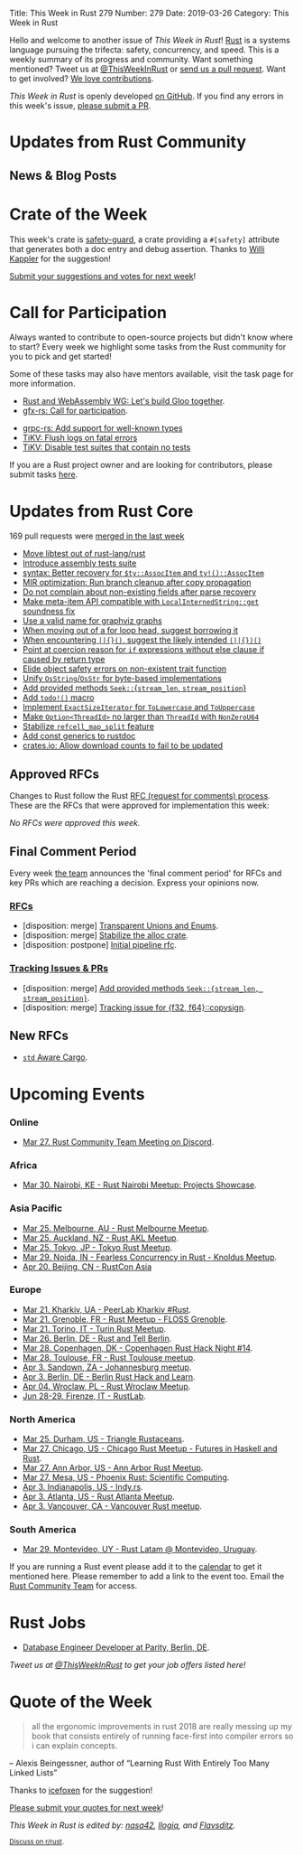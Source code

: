 Title: This Week in Rust 279
Number: 279
Date: 2019-03-26
Category: This Week in Rust

Hello and welcome to another issue of *This Week in Rust*!
[Rust](http://rust-lang.org) is a systems language pursuing the trifecta: safety, concurrency, and speed.
This is a weekly summary of its progress and community.
Want something mentioned? Tweet us at [@ThisWeekInRust](https://twitter.com/ThisWeekInRust) or [send us a pull request](https://github.com/cmr/this-week-in-rust).
Want to get involved? [We love contributions](https://github.com/rust-lang/rust/blob/master/CONTRIBUTING.md).

*This Week in Rust* is openly developed [on GitHub](https://github.com/cmr/this-week-in-rust).
If you find any errors in this week's issue, [please submit a PR](https://github.com/cmr/this-week-in-rust/pulls).

# Updates from Rust Community

## News & Blog Posts

# Crate of the Week

This week's crate is [safety-guard](https://gitlab.com/tdiekmann/safety-guard), a crate providing a `#[safety]` attribute that generates both a doc entry and debug assertion. Thanks to [Willi Kappler](https://users.rust-lang.org/t/crate-of-the-week/2704/506) for the suggestion!

[Submit your suggestions and votes for next week][submit_crate]!

[submit_crate]: https://users.rust-lang.org/t/crate-of-the-week/2704

# Call for Participation

Always wanted to contribute to open-source projects but didn't know where to start?
Every week we highlight some tasks from the Rust community for you to pick and get started!

Some of these tasks may also have mentors available, visit the task page for more information.

* [Rust and WebAssembly WG: Let's build Gloo together](https://rustwasm.github.io/2019/03/12/lets-build-gloo-together.html).
* [gfx-rs: Call for participation](https://users.rust-lang.org/t/gfx-rs-call-for-participation/26410).
- [grpc-rs: Add support for well-known types](https://github.com/pingcap/grpc-rs/issues/276)
- [TiKV: Flush logs on fatal errors](https://github.com/tikv/tikv/issues/4328)
- [TiKV: Disable test suites that contain no tests](https://github.com/tikv/tikv/issues/4391)

If you are a Rust project owner and are looking for contributors, please submit tasks [here][guidelines].

[guidelines]: https://users.rust-lang.org/t/twir-call-for-participation/4821

# Updates from Rust Core

169 pull requests were [merged in the last week][merged]

[merged]: https://github.com/search?q=is%3Apr+org%3Arust-lang+is%3Amerged+merged%3A2019-03-18..2019-03-25

* [Move libtest out of rust-lang/rust](https://github.com/rust-lang/rust/pull/57842)
* [Introduce assembly tests suite](https://github.com/rust-lang/rust/pull/58791)
* [syntax: Better recovery for `$ty::AssocItem` and `ty!()::AssocItem`](https://github.com/rust-lang/rust/pull/59058)
* [MIR optimization: Run branch cleanup after copy propagation](https://github.com/rust-lang/rust/pull/59290)
* [Do not complain about non-existing fields after parse recovery](https://github.com/rust-lang/rust/pull/59266)
* [Make meta-item API compatible with `LocalInternedString::get` soundness fix](https://github.com/rust-lang/rust/pull/59256)
* [Use a valid name for graphviz graphs](https://github.com/rust-lang/rust/pull/59251)
* [When moving out of a for loop head, suggest borrowing it](https://github.com/rust-lang/rust/pull/59195)
* [When encountering `||{}()`, suggest the likely intended `(||{})()`](https://github.com/rust-lang/rust/pull/59035)
* [Point at coercion reason for `if` expressions without else clause if caused by return type](https://github.com/rust-lang/rust/pull/58981)
* [Elide object safety errors on non-existent trait function](https://github.com/rust-lang/rust/pull/58929)
* [Unify `OsString`/`OsStr` for byte-based implementations](https://github.com/rust-lang/rust/pull/58953)
* [Add provided methods `Seek::`{`stream_len`, `stream_position`}](https://github.com/rust-lang/rust/pull/58422)
* [Add `todo!()` macro](https://github.com/rust-lang/rust/pull/56348)
* [Implement `ExactSizeIterator` for `ToLowercase` and `ToUppercase`](https://github.com/rust-lang/rust/pull/58778)
* [Make `Option<ThreadId>` no larger than `ThreadId` with `NonZeroU64`](https://github.com/rust-lang/rust/pull/59291)
* [Stabilize `refcell_map_split` feature](https://github.com/rust-lang/rust/pull/59280)
* [Add const generics to rustdoc](https://github.com/rust-lang/rust/pull/59170)
* [crates.io: Allow download counts to fail to be updated](https://github.com/rust-lang/crates.io/pull/1675)

## Approved RFCs

Changes to Rust follow the Rust [RFC (request for comments)
process](https://github.com/rust-lang/rfcs#rust-rfcs). These
are the RFCs that were approved for implementation this week:

*No RFCs were approved this week.*

## Final Comment Period

Every week [the team](https://www.rust-lang.org/team.html) announces the
'final comment period' for RFCs and key PRs which are reaching a
decision. Express your opinions now.

### [RFCs](https://github.com/rust-lang/rfcs/labels/final-comment-period)

* [disposition: merge] [Transparent Unions and Enums](https://github.com/rust-lang/rfcs/pull/2645).
* [disposition: merge] [Stabilize the alloc crate](https://github.com/rust-lang/rfcs/pull/2480).
* [disposition: postpone] [Initial pipeline rfc](https://github.com/rust-lang/rfcs/pull/2656).

### [Tracking Issues & PRs](https://github.com/rust-lang/rust/labels/final-comment-period)

* [disposition: merge] [Add provided methods `Seek::{stream_len, stream_position}`](https://github.com/rust-lang/rust/pull/58422).
* [disposition: merge] [Tracking issue for {f32, f64}::copysign](https://github.com/rust-lang/rust/issues/58046).

## New RFCs

* [`std` Aware Cargo](https://github.com/rust-lang/rfcs/pull/2663).

# Upcoming Events

### Online

* [Mar 27. Rust Community Team Meeting on Discord](https://discordapp.com/channels/442252698964721669/443773747350994945).

### Africa

* [Mar 30. Nairobi, KE - Rust Nairobi Meetup: Projects Showcase](https://www.meetup.com/Rust-Nairobi/events/259650701/).

### Asia Pacific

* [Mar 25. Melbourne, AU - Rust Melbourne Meetup](https://www.meetup.com/Rust-Melbourne/events/259230502/).
* [Mar 25. Auckland, NZ - Rust AKL Meetup](https://www.meetup.com/rust-akl/events/259480499/).
* [Mar 25. Tokyo, JP - Tokyo Rust Meetup](https://rust.connpass.com/event/122377/).
* [Mar 29. Noida, IN - Fearless Concurrency in Rust - Knoldus Meetup](https://www.meetup.com/Reactive-Application-Programmers-in-Delhi-NCR/events/259722745/).
* [Apr 20. Beijing, CN - RustCon Asia](https://rustcon.asia/)

### Europe

* [Mar 21. Kharkiv, UA -  PeerLab Kharkiv #Rust](https://dou.ua/calendar/25951/).
* [Mar 21. Grenoble, FR - Rust Meetup - FLOSS Grenoble](https://www.meetup.com/FLOSS-Grenoble/events/259118704/).
* [Mar 21. Torino, IT - Turin Rust Meetup](https://www.meetup.com/Mozilla-Torino/events/ktqcpqyzfblc/).
* [Mar 26. Berlin, DE - Rust and Tell Berlin](https://www.meetup.com/Rust-Berlin/events/szgnqqyzfbjc/).
* [Mar 28. Copenhagen, DK - Copenhagen Rust Hack Night #14](https://cph.rs/).
* [Mar 28. Toulouse, FR - Rust Toulouse meetup](https://www.meetup.com/fr-FR/Toulouse-Rust-Meetup/events/259589986/).
* [Apr  3. Sandown, ZA - Johannesburg meetup](https://www.meetup.com/Johannesburg-Rust-Meetup/events/gpxrtqyzgbfb/).
* [Apr  3. Berlin, DE - Berlin Rust Hack and Learn](https://www.meetup.com/opentechschool-berlin/events/rjgkhqyzgbfb/).
* [Apr 04. Wroclaw, PL - Rust Wroclaw Meetup](https://www.meetup.com/Rust-Wroclaw/events/259511136/).
* [Jun 28-29. Firenze, IT - RustLab](https://www.rustlab.it/).

### North America

* [Mar 25. Durham, US - Triangle Rustaceans](https://www.meetup.com/triangle-rustaceans/events/mfglwpyzfbhc/).
* [Mar 27. Chicago, US - Chicago Rust Meetup - Futures in Haskell and Rust](https://www.meetup.com/Chicago-Rust-Meetup/events/259343384).
* [Mar 27. Ann Arbor, US - Ann Arbor Rust Meetup](https://www.meetup.com/Ann-Arbor-Rust-Meetup/events/cgsskqyzfbkc/).
* [Mar 27. Mesa, US - Phoenix Rust: Scientific Computing](https://www.meetup.com/Desert-Rustaceans/events/259615926/).
* [Apr  3. Indianapolis, US - Indy.rs](https://www.meetup.com/indyrs/events/246726699/).
* [Apr  3. Atlanta, US - Rust Atlanta Meetup](https://www.meetup.com/Rust-ATL/events/lgtvsqyzgbfb/).
* [Apr  3. Vancouver, CA - Vancouver Rust meetup](https://www.meetup.com/Vancouver-Rust/events/gqbksqyzgbfb/).

### South America

* [Mar 29. Montevideo, UY - Rust Latam @ Montevideo, Uruguay](https://rustlatam.org/).

If you are running a Rust event please add it to the [calendar] to get
it mentioned here. Please remember to add a link to the event too.
Email the [Rust Community Team][community] for access.

[calendar]: https://www.google.com/calendar/embed?src=apd9vmbc22egenmtu5l6c5jbfc%40group.calendar.google.com
[community]: mailto:community-team@rust-lang.org

# Rust Jobs

* [Database Engineer Developer at Parity, Berlin, DE](https://www.parity.io/jobs/#berlin-database-engine-developer).

*Tweet us at [@ThisWeekInRust](https://twitter.com/ThisWeekInRust) to get your job offers listed here!*

# Quote of the Week

> all the ergonomic improvements in rust 2018 are really messing up my book that consists entirely of running face-first into compiler errors so i can explain concepts.

– Alexis Beingessner, author of “Learning Rust With Entirely Too Many Linked Lists”

Thanks to [icefoxen](https://users.rust-lang.org/t/twir-quote-of-the-week/328/631) for the suggestion!

[Please submit your quotes for next week](http://users.rust-lang.org/t/twir-quote-of-the-week/328)!

*This Week in Rust is edited by: [nasa42](https://github.com/nasa42), [llogiq](https://github.com/llogiq), and [Flavsditz](https://github.com/Flavsditz).*

<small>[Discuss on r/rust]().</small>
